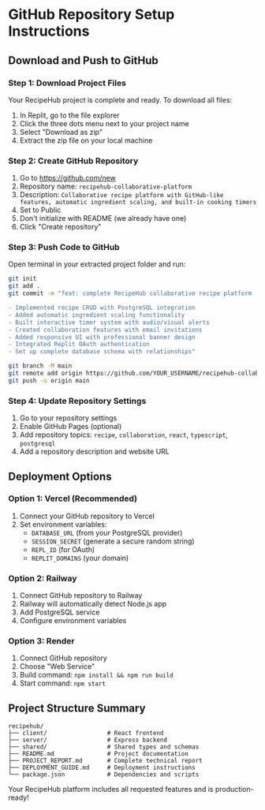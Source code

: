 # GitHub Repository Setup Instructions

## Download and Push to GitHub

### Step 1: Download Project Files
Your RecipeHub project is complete and ready. To download all files:

1. In Replit, go to the file explorer
2. Click the three dots menu next to your project name
3. Select "Download as zip"
4. Extract the zip file on your local machine

### Step 2: Create GitHub Repository
1. Go to https://github.com/new
2. Repository name: `recipehub-collaborative-platform`
3. Description: `Collaborative recipe platform with GitHub-like features, automatic ingredient scaling, and built-in cooking timers`
4. Set to Public
5. Don't initialize with README (we already have one)
6. Click "Create repository"

### Step 3: Push Code to GitHub
Open terminal in your extracted project folder and run:

```bash
git init
git add .
git commit -m "feat: complete RecipeHub collaborative recipe platform

- Implemented recipe CRUD with PostgreSQL integration
- Added automatic ingredient scaling functionality  
- Built interactive timer system with audio/visual alerts
- Created collaboration features with email invitations
- Added responsive UI with professional banner design
- Integrated Replit OAuth authentication
- Set up complete database schema with relationships"

git branch -M main
git remote add origin https://github.com/YOUR_USERNAME/recipehub-collaborative-platform.git
git push -u origin main
```

### Step 4: Update Repository Settings
1. Go to your repository settings
2. Enable GitHub Pages (optional)
3. Add repository topics: `recipe`, `collaboration`, `react`, `typescript`, `postgresql`
4. Add a repository description and website URL

## Deployment Options

### Option 1: Vercel (Recommended)
1. Connect your GitHub repository to Vercel
2. Set environment variables:
   - `DATABASE_URL` (from your PostgreSQL provider)
   - `SESSION_SECRET` (generate a secure random string)
   - `REPL_ID` (for OAuth)
   - `REPLIT_DOMAINS` (your domain)

### Option 2: Railway
1. Connect GitHub repository to Railway
2. Railway will automatically detect Node.js app
3. Add PostgreSQL service
4. Configure environment variables

### Option 3: Render
1. Connect GitHub repository
2. Choose "Web Service"
3. Build command: `npm install && npm run build`
4. Start command: `npm start`

## Project Structure Summary
```
recipehub/
├── client/                 # React frontend
├── server/                 # Express backend  
├── shared/                 # Shared types and schemas
├── README.md               # Project documentation
├── PROJECT_REPORT.md       # Complete technical report
├── DEPLOYMENT_GUIDE.md     # Deployment instructions
└── package.json            # Dependencies and scripts
```

Your RecipeHub platform includes all requested features and is production-ready!
